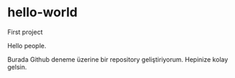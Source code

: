 # hello-world
First project

Hello people.

Burada Github deneme üzerine bir repository geliştiriyorum. Hepinize kolay gelsin.
